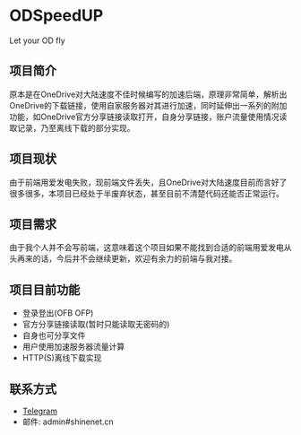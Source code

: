 # ODSpeedUP
Let your OD fly

## 项目简介
原本是在OneDrive对大陆速度不佳时候编写的加速后端，原理非常简单，解析出OneDrive的下载链接，使用自家服务器对其进行加速，同时延伸出一系列的附加功能，如OneDrive官方分享链接读取打开，自身分享链接，账户流量使用情况读取记录，乃至离线下载的部分实现。

## 项目现状
由于前端用爱发电失败，现前端文件丢失，且OneDrive对大陆速度目前而言好了很多很多，本项目已经处于半废弃状态，甚至目前不清楚代码还能否正常运行。

## 项目需求
由于我个人并不会写前端，这意味着这个项目如果不能找到合适的前端用爱发电从头再来的话，今后并不会继续更新，欢迎有余力的前端与我对接。

## 项目目前功能
* 登录登出(OFB OFP)
* 官方分享链接读取(暂时只能读取无密码的)
* 自身也可分享文件
* 用户使用加速服务器流量计算
* HTTP(S)离线下载实现

## 联系方式
* [Telegram](https://t.me/hchchhccc)
* 邮件: admin#shinenet.cn
